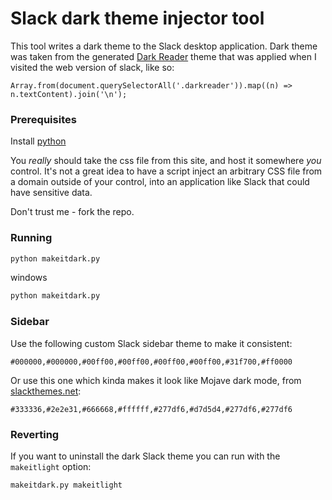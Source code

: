# Slack dark theme injector tool
This tool writes a dark theme to the Slack desktop application.
Dark theme was taken from the generated [Dark Reader](https://darkreader.org)
theme that was applied when I visited the web version of slack, like so:
```
Array.from(document.querySelectorAll('.darkreader')).map((n) => n.textContent).join('\n');

```

### Prerequisites

Install [python](https://www.python.org/)

You _really_ should take the css file from this site, and host it somewhere _you_ control. It's
not a great idea to have a script inject an arbitrary CSS file from a domain outside of your control,
into an application like Slack that could have sensitive data.

Don't trust me - fork the repo.

### Running

```bash
python makeitdark.py
```

windows
```bash
python makeitdark.py
```
### Sidebar

Use the following custom Slack sidebar theme to make it consistent:
```
#000000,#000000,#00ff00,#00ff00,#00ff00,#00ff00,#31f700,#ff0000
```

Or use this one which kinda makes it look like Mojave dark mode, from [slackthemes.net](https://slackthemes.net):
```
#333336,#2e2e31,#666668,#ffffff,#277df6,#d7d5d4,#277df6,#277df6
```

### Reverting

If you want to uninstall the dark Slack theme you can run with the `makeitlight` option:
```
makeitdark.py makeitlight
```
